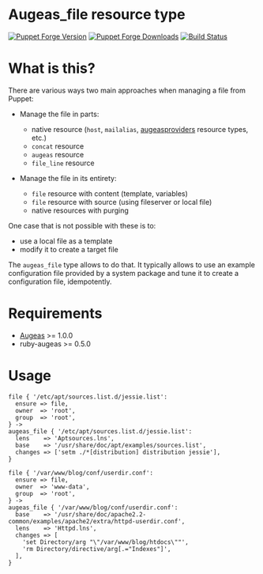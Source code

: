 Augeas_file resource type
=========================

[![Puppet Forge Version](http://img.shields.io/puppetforge/v/camptocamp/augeas_file.svg)](https://forge.puppetlabs.com/camptocamp/augeas_file)
[![Puppet Forge Downloads](http://img.shields.io/puppetforge/dt/camptocamp/augeas_file.svg)](https://forge.puppetlabs.com/camptocamp/augeas_file)
[![Build Status](https://img.shields.io/travis/camptocamp/puppet-augeas_file/master.svg)](https://travis-ci.org/camptocamp/puppet-augeas_file)


# What is this?

There are various ways two main approaches when managing a file from Puppet:

* Manage the file in parts:
  - native resource (`host`, `mailalias`, [augeasproviders](http://augeasproviders.com) resource types, etc.)
  - `concat` resource
  - `augeas` resource
  - `file_line` resource

* Manage the file in its entirety:
  - `file` resource with content (template, variables)
  - `file` resource with source (using fileserver or local file)
  - native resources with purging


One case that is not possible with these is to:
  - use a local file as a template
  - modify it to create a target file

The `augeas_file` type allows to do that. It typically allows to use
an example configuration file provided by a system package
and tune it to create a configuration file, idempotently.



# Requirements

- [Augeas](http://augeas.net) >= 1.0.0
- ruby-augeas >= 0.5.0

# Usage

```puppet
file { '/etc/apt/sources.list.d/jessie.list':
  ensure => file,
  owner  => 'root',
  group  => 'root',
} ->
augeas_file { '/etc/apt/sources.list.d/jessie.list':
  lens    => 'Aptsources.lns',
  base    => '/usr/share/doc/apt/examples/sources.list',
  changes => ['setm ./*[distribution] distribution jessie'],
}
```

```puppet
file { '/var/www/blog/conf/userdir.conf':
  ensure => file,
  owner  => 'www-data',
  group  => 'root',
} ->
augeas_file { '/var/www/blog/conf/userdir.conf':
  base    => '/usr/share/doc/apache2.2-common/examples/apache2/extra/httpd-userdir.conf',
  lens    => 'Httpd.lns',
  changes => [
    'set Directory/arg "\"/var/www/blog/htdocs\""',
    'rm Directory/directive/arg[.="Indexes"]',
  ],
}
```

